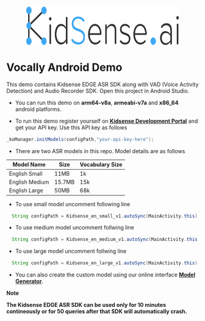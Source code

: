 <p align="center">
  <img width="400" height="100" src="resources/images/logo.png">
</p>

# Vocally Android Demo

This demo contains Kidsense EDGE ASR SDK along with VAD (Voice Activity Detection) and Audio Recorder SDK. Open this project in Android Studio. 

* You can run this demo on **arm64-v8a**, **armeabi-v7a** and **x86_64** android platforms. 

* To run this demo register yourself on **[Kidsense Development Portal](https://developer.kidsense.ai)** and get your API key. Use this API key as follows

```java
_koManager.initModels(configPath,"your-api-key-here");
```

* There are two ASR models in this repo. Model details are as follows

| Model Name | Size | Vocabulary Size |
| --- | --- | --- |
| English Small | 11MB | 1k |
| English Medium | 15.7MB | 15k |
| English Large | 50MB | 68k |

* To use small model uncomment following line

```java
  String configPath = Kidsense_en_small_v1.autoSync(MainActivity.this);
```

* To use medium model uncomment follwing line

```java
  String configPath = Kidsense_en_medium_v1.autoSync(MainActivity.this);
```

* To use large model uncomment follwing line

```java
  String configPath = Kidsense_en_large_v1.autoSync(MainActivity.this);
```

* You can also create the custom model using our online interface **[Model Generator](https://developer.kidsense.ai/)**.


**Note**

**The Kidsense EDGE ASR SDK can be used only for 10 minutes contineously or for 50 queries after that SDK will automatically crash.** 
